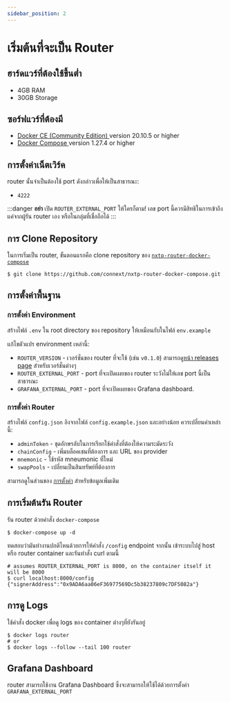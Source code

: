```yaml
---
sidebar_position: 2
---
```


# เริ่มต้นที่จะเป็น Router

## ฮาร์ดแวร์ที่ต้องใช้ขึ้นต่ำ

- 4GB RAM
- 30GB Storage

## ซอร์ฟแวร์ที่ต้องมี

- [ Docker CE (Community Edition) ](https://docs.docker.com/install/) version 20.10.5 or higher
- [ Docker Compose ](https://docs.docker.com/compose/install/) version 1.27.4 or higher

## การตั้งค่าเน็ตเวิร์ค

router นั้นจำเป็นต้องใช้ port ดังกล่าวเพื่อให้เป็นสาธารณะ:

- `4222`

:::danger
**อย่า** เปิด `ROUTER_EXTERNAL_PORT` ให้ใครก็ตาม! เลข port นี้ควรมีสิทธิในการเข้าถึงแค่จากผู้รัน router เอง หรือในกลุ่มที่เชื่อถือได้
:::

## การ Clone Repository

ในการเริ่มเป็น router, ขั้นตอนแรกคือ clone repository ของ [`nxtp-router-docker-compose`](https://github.com/connext/nxtp-router-docker-compose)

```shell
$ git clone https://github.com/connext/nxtp-router-docker-compose.git
```

## การตั้งค่าพื้นฐาน

### การตั้งค่า Environment

สร้างไฟล์ `.env` ใน root directory ของ repository ให้เหมือนกับในไฟล์ `env.example`

แก้ไขตัวแปร environment เหล่านี้:

* `ROUTER_VERSION` - เวอร์ชั่นของ router ที่จะใช้ (เช่น `v0.1.0`) สามารถดู[หน้า releases page](https://github.com/connext/nxtp/releases) สำหรับเวอร์ชั่นต่างๆ
* `ROUTER_EXTERNAL_PORT` - port ที่จะเปิดเผยของ router ระวังไม่ให้เลข port นี้เป็นสาธารณะ
* `GRAFANA_EXTERNAL_PORT` - port ที่จะเปิดเผยของ Grafana dashboard.

### การตั้งค่า Router

สร้างไฟล์ `config.json` อิงจากไฟล์ `config.example.json` และอย่างน้อย ควรเปลี่ยนค่าเหล่านี้:

- `adminToken` - ชุดอักษรลับในการเรียกใช้คำสั่งที่ต้องให้ความระมัดระวัง
- `chainConfig` - เพิ่มบล็อคเชนที่ต้องการ และ URL ของ provider
- `mnemonic` - ใช้รหัส mneumonic ที่ใหม่
- `swapPools` - เปลี่ยนเป็นสินทรัพย์ที่ต้องการ

สามารถดูในส่วนของ [การตั้งค่า](../Reference/configuration) สำหรับข้อมูลเพิ่มเติม

## การเริ่มต้นรัน Router

รัน router ด้วยคำสั่ง `docker-compose`

```shell
$ docker-compose up -d
```

ทดสอบว่ามันทำงานปกติไหนด้วยการให้คำสั่ง `/config` endpoint จากนั้น เข้าระบบไปสู่ host หรือ router container และรันทำสั่ง curl ตามนี้

```shell
# assumes ROUTER_EXTERNAL_PORT is 8000, on the container itself it will be 8000
$ curl localhost:8000/config
{"signerAddress":"0x9ADA6aa06eF36977569Dc5b38237809c7DF5082a"}
```

## การดู Logs

ใช้คำสั่ง docker เพื่อดู logs ของ container ต่างๆที่ยังรันอยู่

```shell
$ docker logs router
# or
$ docker logs --follow --tail 100 router
```

## Grafana Dashboard

router สามารถใช้งาน Grafana Dashboard ซึ่งจะสามารถให้ใช้ได้ด้วยการตั้งค่า `GRAFANA_EXTERNAL_PORT`